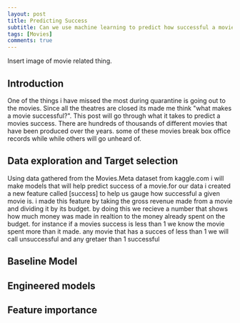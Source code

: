 ```yaml
---
layout: post
title: Predicting Success
subtitle: Can we use machine learning to predict how successful a movie will be?
tags: [Movies]
comments: true
---
```


Insert image of movie related thing.

## Introduction

  One of the things i have missed the most during quarantine is going out to the movies. Since all the theatres are closed its made me think "what makes a movie successful?". This post will go through what it takes to predict a movies success. There are hundreds of thousands of different movies that have been produced over the years. some of these movies break box office records while while others will go unheard of. 
  
  ## Data exploration and Target selection
  Using data gathered from the Movies.Meta dataset from kaggle.com i will make models that will help predict success of a movie.for our data i created a new feature called [success] to help us gauge how successful a given movie is. i made this feature by taking the gross revenue made from a movie and dividing it by its budget. by doing this we recieve a number that shows how much money was made in realtion to the money already spent on the budget. for instance if a movies success is less than 1 we know the movie spent more than it made. any movie that has a succes of less than 1 we will call unsuccessful and any gretaer than 1 successful
  
  ## Baseline Model
  
  ## Engineered models
  
  ## Feature importance
